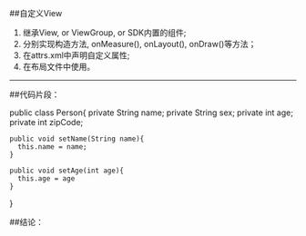 ##自定义View
1. 继承View, or ViewGroup, or SDK内置的组件;
2. 分别实现构造方法, onMeasure(), onLayout(), onDraw()等方法；
3. 在attrs.xml中声明自定义属性;
4. 在布局文件中使用。

---
##代码片段：

  public class Person{
    private String name;
    private String sex;
    private int age;
    private int zipCode;
    
    public void setName(String name){
      this.name = name;
    }
    
    public void setAge(int age){
      this.age = age
    }
  }
  
  ##结论：
  
  
